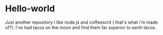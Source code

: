 # Hello-world
Just another repository
I like node.js and coffeescrit ( that's what i'm made of?).
I've had tacos on the moon and find them far superior to earth tacos.
